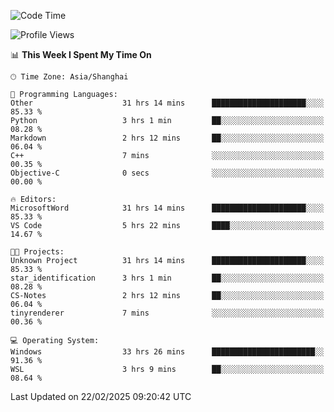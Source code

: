 <!--START_SECTION:waka-->
![Code Time](http://img.shields.io/badge/Code%20Time-2%2C323%20hrs%2053%20mins-blue)

![Profile Views](http://img.shields.io/badge/Profile%20Views-4-blue)

📊 **This Week I Spent My Time On** 

```text
🕑︎ Time Zone: Asia/Shanghai

💬 Programming Languages: 
Other                    31 hrs 14 mins      █████████████████████░░░░   85.33 % 
Python                   3 hrs 1 min         ██░░░░░░░░░░░░░░░░░░░░░░░   08.28 % 
Markdown                 2 hrs 12 mins       ██░░░░░░░░░░░░░░░░░░░░░░░   06.04 % 
C++                      7 mins              ░░░░░░░░░░░░░░░░░░░░░░░░░   00.35 % 
Objective-C              0 secs              ░░░░░░░░░░░░░░░░░░░░░░░░░   00.00 % 

🔥 Editors: 
MicrosoftWord            31 hrs 14 mins      █████████████████████░░░░   85.33 % 
VS Code                  5 hrs 22 mins       ████░░░░░░░░░░░░░░░░░░░░░   14.67 % 

🐱‍💻 Projects: 
Unknown Project          31 hrs 14 mins      █████████████████████░░░░   85.33 % 
star_identification      3 hrs 1 min         ██░░░░░░░░░░░░░░░░░░░░░░░   08.28 % 
CS-Notes                 2 hrs 12 mins       ██░░░░░░░░░░░░░░░░░░░░░░░   06.04 % 
tinyrenderer             7 mins              ░░░░░░░░░░░░░░░░░░░░░░░░░   00.36 % 

💻 Operating System: 
Windows                  33 hrs 26 mins      ███████████████████████░░   91.36 % 
WSL                      3 hrs 9 mins        ██░░░░░░░░░░░░░░░░░░░░░░░   08.64 % 
```


 Last Updated on 22/02/2025 09:20:42 UTC
<!--END_SECTION:waka-->